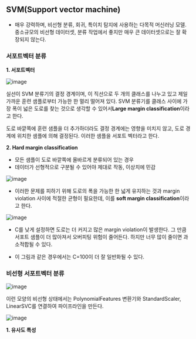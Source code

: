 ## SVM(Support vector machine)

- 매우 강력하며, 비선형 분류, 회귀, 특이치 탐지에 사용하는 다목적 머신러닝 모델. 중소규모의 비선형 데이터셋, 분류 작업에서 좋지만 매우 큰 데이터셋으로는 잘 확장되지 않는다.

### 서포트벡터 분류

**1. 서포트벡터**

![image](https://github.com/user-attachments/assets/7eb39f84-ff4d-4aa1-934d-dd370dcd1f7b)

실선이 SVM 분류기의 결정 경계이며, 이 직선으로 두 개의 클래스를 나누고 있고 제일 가까운 훈련 샘플로부터 가능한 한 멀리 떨어져 있다. SVM 분류기를 클래스 사이에 가장 폭이 넓은 도로를 찾는 것으로 생각할 수 있어서**Large margin classification**이라고 한다.

도로 바깥쪽에 훈련 샘플을 더 추가하더라도 결정 경계에는 영향을 미치지 않고, 도로 경계에 위치한 샘플에 의해 결정된다. 이러한 샘플을 서포트 벡터라고 한다.

**2. Hard margin classification**

- 모든 샘플이 도로 바깥쪽에 올바르게 분류되어 있는 경우
- 데이터가 선형적으로 구분될 수 있어야 제대로 작동, 이상치에 민감

![image](https://github.com/user-attachments/assets/7a1b934d-d113-4d8e-b36f-8725ae3b8d8f)

- 이러한 문제를 피하기 위해 도로의 폭을 가능한 한 넓게 유지하는 것과 margin violation 사이에 적절한 균형이 필요한데, 이를 **soft margin classification**이라고 한다.

![image](https://github.com/user-attachments/assets/9720a76f-9074-439b-9a67-9307dbdbe03e)

- C를 낮게 설정하면 도로는 더 커지고 많은 margin violation이 발생한다. 그 만큼 서포트 샘플이 더 많아져서 오버피팅 위험이 줄어든다. 하지만 너무 많이 줄이면 과소적합될 수 있다.

- 이 그림과 같은 경우에서는 C=100이 더 잘 일반화될 수 있다.

### 비선형 서포트벡터 분류

![image](https://github.com/user-attachments/assets/931ed589-cf7c-4832-b9e6-355e5cc6d2f4)

이런 모양의 비선형 상태에서는 PolynomialFeatures 변환기와 StandardScaler, LinearSVC를 연결하여 파이프라인을 만든다.

![image](https://github.com/user-attachments/assets/5d69b678-9de6-457a-9663-5b3eaba1b277)

**1. 유사도 특성**


